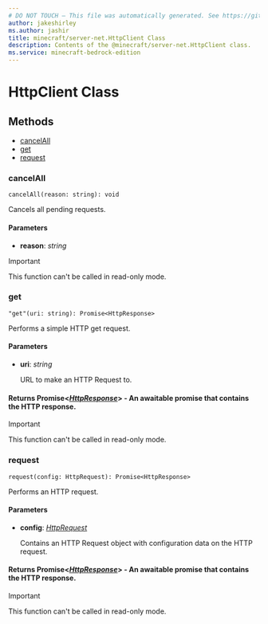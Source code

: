 ```yaml
---
# DO NOT TOUCH — This file was automatically generated. See https://github.com/mojang/minecraftapidocsgenerator to modify descriptions, examples, etc.
author: jakeshirley
ms.author: jashir
title: minecraft/server-net.HttpClient Class
description: Contents of the @minecraft/server-net.HttpClient class.
ms.service: minecraft-bedrock-edition
---
```

# HttpClient Class

## Methods
- [cancelAll](#cancelall)
- [get](#get)
- [request](#request)

### **cancelAll**
`
cancelAll(reason: string): void
`

Cancels all pending requests.

#### **Parameters**
- **reason**: *string*

> [!IMPORTANT]
> This function can't be called in read-only mode.

### **get**
`
"get"(uri: string): Promise<HttpResponse>
`

Performs a simple HTTP get request.

#### **Parameters**
- **uri**: *string*
  
  URL to make an HTTP Request to.

#### **Returns** Promise&lt;[*HttpResponse*](HttpResponse.md)&gt; - An awaitable promise that contains the HTTP response.

> [!IMPORTANT]
> This function can't be called in read-only mode.

### **request**
`
request(config: HttpRequest): Promise<HttpResponse>
`

Performs an HTTP request.

#### **Parameters**
- **config**: [*HttpRequest*](HttpRequest.md)
  
  Contains an HTTP Request object with configuration data on the HTTP request.

#### **Returns** Promise&lt;[*HttpResponse*](HttpResponse.md)&gt; - An awaitable promise that contains the HTTP response.

> [!IMPORTANT]
> This function can't be called in read-only mode.
